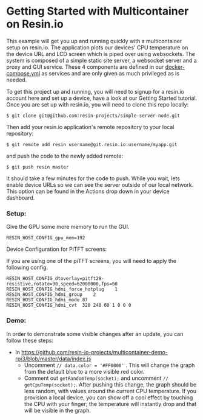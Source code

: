 # Getting Started with Multicontainer on Resin.io

This example will get you up and running quickly with a multicontainer setup on resin.io. The application plots our devices' CPU temperature on the device URL and LCD screen which is piped over using websockets. The system is composed of a simple static site server, a websocket server and a proxy and GUI service. These 4 components are defined in our [docker-compose.yml](docker-compose.yml) as services and are only given as much privileged as is needed.

To get this project up and running, you will need to signup for a resin.io account here and set up a device, have a look at our Getting Started tutorial. Once you are set up with resin.io, you will need to clone this repo locally:
```
$ git clone git@github.com:resin-projects/simple-server-node.git
```
Then add your resin.io application's remote repository to your local repository:
```
$ git remote add resin username@git.resin.io:username/myapp.git
```
and push the code to the newly added remote:
```
$ git push resin master
```
It should take a few minutes for the code to push. While you wait, lets enable device URLs so we can see the server outside of our local network. This option can be found in the Actions drop down in your device dashboard.

### Setup:

Give the GPU some more memory to run the GUI.
```
RESIN_HOST_CONFIG_gpu_mem=192
```

Device Configuration for PiTFT screens:

If you are using one of the piTFT screens, you will need to apply the following config.
```
RESIN_HOST_CONFIG_dtoverlay=pitft28-resistive,rotate=90,speed=62000000,fps=60
RESIN_HOST_CONFIG_hdmi_force_hotplug	1
RESIN_HOST_CONFIG_hdmi_group	2
RESIN_HOST_CONFIG_hdmi_mode	87
RESIN_HOST_CONFIG_hdmi_cvt	320 240 60 1 0 0 0
```

### Demo:

In order to demonstrate some visible changes after an update, you can follow these steps:

- In https://github.com/resin-io-projects/multicontainer-demo-rpi3/blob/master/data/index.js
  - Uncomment `// data.color = '#FF0000'` . This will change the graph from the default blue to a more visible red color.
  - Comment out `getRandomTemp(socket);` and uncomment `// getCpuTemp(socket);`. After pushing this change, the graph should be less random, with values around the current CPU temperature. If you provision a local device, you can show off a cool effect by touching the CPU with your finger; the temperature will instantly drop and that will be visible in the graph.
